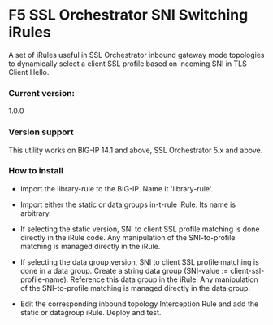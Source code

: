# F5 SSL Orchestrator SNI Switching iRules
A set of iRules useful in SSL Orchestrator inbound gateway mode topologies to dynamically select a client SSL profile based on incoming SNI in TLS Client Hello.

### Current version:
1.0.0

### Version support
This utility works on BIG-IP 14.1 and above, SSL Orchestrator 5.x and above.

### How to install 
- Import the library-rule to the BIG-IP. Name it 'library-rule'.

- Import either the static or data groups in-t-rule iRule. Its name is arbitrary. 

- If selecting the static version, SNI to client SSL profile matching is done directly in the iRule code. Any manipulation of the SNI-to-profile matching is managed directly in the iRule.

- If selecting the data group version, SNI to client SSL profile matching is done in a data group. Create a string data group (SNI-value := client-ssl-profile-name). Reference this data group in the iRule. Any manipulation of the SNI-to-profile matching is managed directly in the data group.

- Edit the corresponding inbound topology Interception Rule and add the static or datagroup iRule. Deploy and test.
